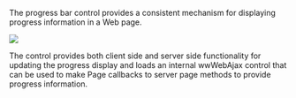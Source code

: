 ﻿The progress bar control provides a consistent mechanism for displaying progress information in a Web page. 

![](IMAGES%5CWebControls%5CControls%5CwwWebProgressBar.png)

The control provides both client side and server side functionality for updating the progress display and loads an internal wwWebAjax control that can be used to make Page callbacks to server page methods to provide progress information.